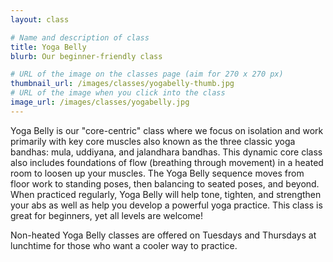 ```yaml
---
layout: class

# Name and description of class
title: Yoga Belly
blurb: Our beginner-friendly class

# URL of the image on the classes page (aim for 270 x 270 px)
thumbnail_url: /images/classes/yogabelly-thumb.jpg
# URL of the image when you click into the class
image_url: /images/classes/yogabelly.jpg
---
```


Yoga Belly is our "core-centric" class where we focus on isolation and work primarily with key core muscles also known as the three classic yoga bandhas: mula, uddiyana, and jalandhara bandhas. This dynamic core class also includes foundations of flow (breathing through movement) in a heated room to loosen up your muscles. The Yoga Belly sequence moves from floor work to standing poses, then balancing to seated poses, and beyond. When practiced regularly, Yoga Belly will help tone, tighten, and strengthen your abs as well as help you develop a powerful yoga practice. This class is great for beginners, yet all levels are welcome!

Non-heated Yoga Belly classes are offered on Tuesdays and Thursdays at lunchtime for those who want a cooler way to practice.
